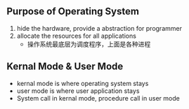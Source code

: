 ## Purpose of Operating System
1. hide the hardware, provide a abstraction for programmer
2. allocate the resources for all applications
    - 操作系统最底层为调度程序，上面是各种进程
    
## Kernal Mode & User Mode
- kernal mode is where operating system stays
- user mode is where user application stays
- System call in kernal mode, procedure call in user mode

